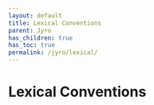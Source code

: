 ```yaml
---
layout: default
title: Lexical Conventions
parent: Jyro
has_children: true
has_toc: true
permalink: /jyro/lexical/
---
```


# Lexical Conventions